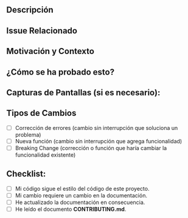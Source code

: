 <!--- Proporcionanos un resumen general de tus cambios en el título -->

## Descripción

<!--- Describinos el detalle de tus cambios -->

## Issue Relacionado

<!--- Este proyecto solo acepta pull requests asociados a issues abiertos -->
<!--- Si sugerís una nueva característica o cambio, por favor discutila en un issue primero -->
<!--- Si se soluciona un error, debería haber un problema que lo describa con pasos para reproducir -->
<!--- Por favor colocá el enlace del issue aqui: -->

## Motivación y Contexto

<!--- ¿Por qué se requiere este cambio? ¿Qué problema soluciona? -->

## ¿Cómo se ha probado esto?

<!--- Por favor describí en detalle cómo evaluaste tus cambios -->
<!--- Incluí detalles de tu entorno de pruebas y las pruebas que ejecutaste -->
<!--- Revisá cómo tu cambio afecta otras áreas del código, etc. -->

## Capturas de Pantallas (si es necesario):

## Tipos de Cambios

<!--- ¿Qué tipos de cambios introduce tu código? Colocá una `x` en todos los cuadros que correspondan: -->

- [ ] Corrección de errores (cambio sin interrupción que soluciona un problema)
- [ ] Nueva función (cambio sin interrupción que agrega funcionalidad)
- [ ] Breaking Change (corrección o función que haría cambiar la funcionalidad existente)

## Checklist:

<!--- Repasá todos los puntos siguientes y colocá una x en todos los cuadros que correspondan -->
<!--- Si no estas seguro de alguno de estos, no dudés en preguntar. ¡Estamos aquí para ayudarte! -->

- [ ] Mi código sigue el estilo del código de este proyecto.
- [ ] Mi cambio requiere un cambio en la documentación.
- [ ] He actualizado la documentación en consecuencia.
- [ ] He leído el documento **CONTRIBUTING.md**.
